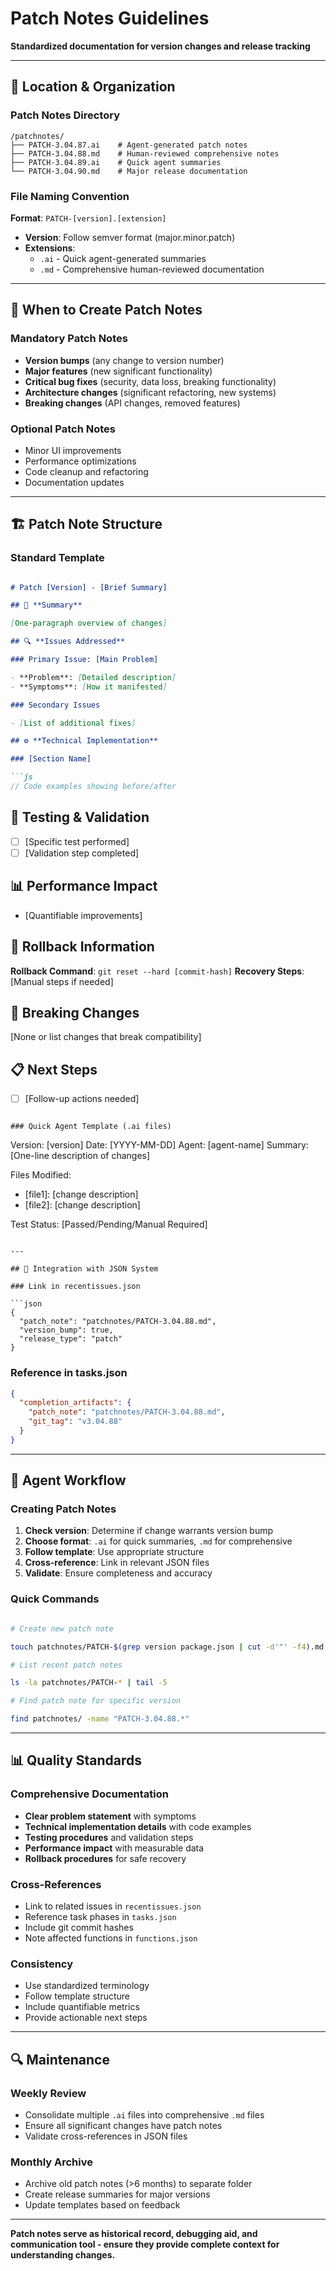 # Patch Notes Guidelines

**Standardized documentation for version changes and release tracking**

---

## 📁 Location & Organization

### Patch Notes Directory

```
/patchnotes/
├── PATCH-3.04.87.ai    # Agent-generated patch notes
├── PATCH-3.04.88.md    # Human-reviewed comprehensive notes
├── PATCH-3.04.89.ai    # Quick agent summaries
└── PATCH-3.04.90.md    # Major release documentation
```

### File Naming Convention

**Format**: `PATCH-[version].[extension]`

- **Version**: Follow semver format (major.minor.patch)
- **Extensions**:
  - `.ai` - Quick agent-generated summaries
  - `.md` - Comprehensive human-reviewed documentation

---

## 📝 When to Create Patch Notes

### Mandatory Patch Notes

- **Version bumps** (any change to version number)
- **Major features** (new significant functionality)
- **Critical bug fixes** (security, data loss, breaking functionality)
- **Architecture changes** (significant refactoring, new systems)
- **Breaking changes** (API changes, removed features)

### Optional Patch Notes

- Minor UI improvements
- Performance optimizations
- Code cleanup and refactoring
- Documentation updates

---

## 🏗️ Patch Note Structure

### Standard Template

```markdown

# Patch [Version] - [Brief Summary]

## 🎯 **Summary**

[One-paragraph overview of changes]

## 🔍 **Issues Addressed**

### Primary Issue: [Main Problem]

- **Problem**: [Detailed description]
- **Symptoms**: [How it manifested]

### Secondary Issues

- [List of additional fixes]

## ⚙️ **Technical Implementation**

### [Section Name]

```js
// Code examples showing before/after
```

## 🧪 **Testing & Validation**

- [ ] [Specific test performed]
- [ ] [Validation step completed]

## 📊 **Performance Impact**

- [Quantifiable improvements]

## 🔄 **Rollback Information**

**Rollback Command**: `git reset --hard [commit-hash]`
**Recovery Steps**: [Manual steps if needed]

## 🚨 **Breaking Changes**

[None or list changes that break compatibility]

## 📋 **Next Steps**

- [ ] [Follow-up actions needed]

```

### Quick Agent Template (.ai files)

```

Version: [version]
Date: [YYYY-MM-DD]
Agent: [agent-name]
Summary: [One-line description of changes]

Files Modified:

- [file1]: [change description]
- [file2]: [change description]

Test Status: [Passed/Pending/Manual Required]

```

---

## 🔗 Integration with JSON System

### Link in recentissues.json

```json
{
  "patch_note": "patchnotes/PATCH-3.04.88.md",
  "version_bump": true,
  "release_type": "patch"
}
```

### Reference in tasks.json

```json
{
  "completion_artifacts": {
    "patch_note": "patchnotes/PATCH-3.04.88.md",
    "git_tag": "v3.04.88"
  }
}
```

---

## 🔄 Agent Workflow

### Creating Patch Notes

1. **Check version**: Determine if change warrants version bump
2. **Choose format**: `.ai` for quick summaries, `.md` for comprehensive
3. **Follow template**: Use appropriate structure
4. **Cross-reference**: Link in relevant JSON files
5. **Validate**: Ensure completeness and accuracy

### Quick Commands

```bash

# Create new patch note

touch patchnotes/PATCH-$(grep version package.json | cut -d'"' -f4).md

# List recent patch notes

ls -la patchnotes/PATCH-* | tail -5

# Find patch note for specific version

find patchnotes/ -name "PATCH-3.04.88.*"
```

---

## 📊 Quality Standards

### Comprehensive Documentation

- **Clear problem statement** with symptoms
- **Technical implementation details** with code examples
- **Testing procedures** and validation steps
- **Performance impact** with measurable data
- **Rollback procedures** for safe recovery

### Cross-References

- Link to related issues in `recentissues.json`
- Reference task phases in `tasks.json`
- Include git commit hashes
- Note affected functions in `functions.json`

### Consistency

- Use standardized terminology
- Follow template structure
- Include quantifiable metrics
- Provide actionable next steps

---

## 🔍 Maintenance

### Weekly Review

- Consolidate multiple `.ai` files into comprehensive `.md` files
- Ensure all significant changes have patch notes
- Validate cross-references in JSON files

### Monthly Archive

- Archive old patch notes (>6 months) to separate folder
- Create release summaries for major versions
- Update templates based on feedback

---

**Patch notes serve as historical record, debugging aid, and communication tool - ensure they provide complete context for understanding changes.**

